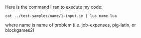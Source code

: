 Here is the command I ran to execute my code:

```cat ../test-samples/name/1-input.in | lua name.lua```

where name is name of problem (i.e. job-expenses, pig-latin, or blockgames2)


